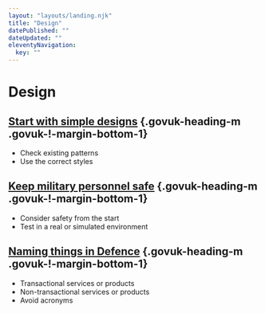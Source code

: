```yaml
---
layout: "layouts/landing.njk"
title: "Design"
datePublished: ""
dateUpdated: ""
eleventyNavigation:
  key: ""
---
```


# Design

## [Start with simple designs](/design/start-with-simple-designs) {.govuk-heading-m .govuk-!-margin-bottom-1}

- Check existing patterns
- Use the correct styles

## [Keep military personnel safe](/design/keep-military-personnel-safe) {.govuk-heading-m .govuk-!-margin-bottom-1}

- Consider safety from the start
- Test in a real or simulated environment

## [Naming things in Defence](/design/naming-things-in-defence) {.govuk-heading-m .govuk-!-margin-bottom-1}

- Transactional services or products
- Non-transactional services or products
- Avoid acronyms

